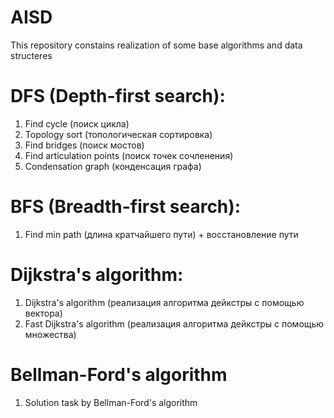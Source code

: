 # AISD
This repository constains realization of some base algorithms and data structeres
# DFS (Depth-first search):
  1. Find cycle (поиск цикла)
  2. Topology sort (топологическая сортировка)
  3. Find bridges (поиск мостов)
  4. Find articulation points (поиск точек сочленения)
  5. Condensation graph (конденсация графа)
# BFS (Breadth-first search):
  1. Find min path (длина кратчайшего пути) + восстановление пути
 # Dijkstra's algorithm:
  1. Dijkstra's algorithm (реализация алгоритма дейкстры с помощью вектора)
  2. Fast Dijkstra's algorithm (реализация алгоритма дейкстры с помощью множества)
 # Bellman-Ford's algorithm
  1. Solution task by Bellman-Ford's algorithm
  
